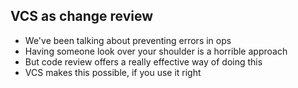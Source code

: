 VCS as change review
--------------------

<aside class="notes">

  * We've been talking about preventing errors in ops
  * Having someone look over your shoulder is a horrible approach
  * But code review offers a really effective way of doing this
  * VCS makes this possible, if you use it right

</aside>

<!--

Our goal is to work more effectively, right?

Code review.

VCS makes this much easier.

-->
